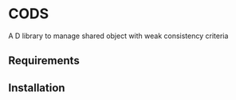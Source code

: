 # CODS
A D library to manage shared object with weak consistency criteria

## Requirements

## Installation

